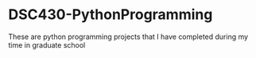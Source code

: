 # DSC430-PythonProgramming
These are python programming projects that I have completed during my time in graduate school 
